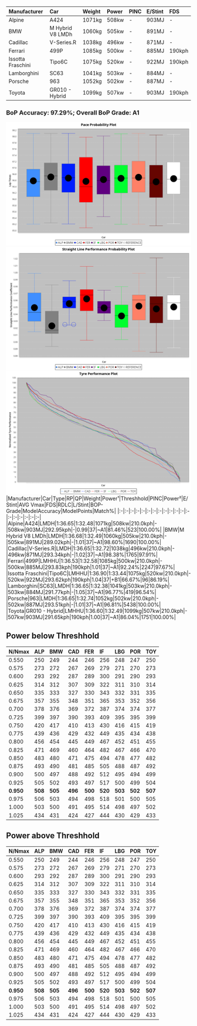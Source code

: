 |Manufacturer|Car|Weight|Power|PINC|E/Stint|FDS|
|:-|:-|:-|:-|:-|:-|:-|
|Alpine|A424|1071kg|508kw|-|903MJ|-|
|BMW|M Hybrid V8 LMDh|1060kg|505kw|-|891MJ|-|
|Cadillac|V-Series.R|1038kg|496kw|-|871MJ|-|
|Ferrari|499P|1085kg|500kw|-|885MJ|190kph|
|Issotta Fraschini|Tipo6C|1075kg|520kw|-|922MJ|190kph|
|Lamborghini|SC63|1041kg|503kw|-|884MJ|-|
|Porsche|963|1052kg|502kw|-|887MJ|-|
|Toyota|GR010 - Hybrid|1099kg|507kw|-|903MJ|190kph|

### BoP Accuracy: 97.29%; Overall BoP Grade: A1
![PACECHART](./IMG/ACOMETHOD.png)
![STRAIGHTLINEPERFORMANCECHART](./IMG/ACOMETHOD_sp.png)
![TYREPERFORMANCECHART](./IMG/ACOMETHOD_tw.png)
|Manufacturer|Car|Type|RP|QP|Weight|Power¹|Threshhold|PINC|Power²|E/Stint|AVG Vmax|FDS|RDLC|L/Stint|BOP-Grade|ModelAccuracy|ModelPoints|Match%|
|:-|:-|:-|:-|:-|:-|:-|:-|:-|:-|:-|:-|:-|:-|:-|:-|:-|:-|:-|
|Alpine|A424|LMDH|1:36.65|1:32.48|1071kg|508kw|210.0kph|-|508kw|903MJ|292.95kph|-|0.99|37|~A1|81.46%|523|100.00%|
|BMW|M Hybrid V8 LMDh|LMDH|1:36.68|1:32.49|1060kg|505kw|210.0kph|-|505kw|891MJ|289.02kph|-|1.01|37|~A1|98.60%|1690|100.00%|
|Cadillac|V-Series.R|LMDH|1:36.65|1:32.72|1038kg|496kw|210.0kph|-|496kw|871MJ|293.34kph|-|1.02|37|~A1|98.38%|1765|97.91%|
|Ferrari|499P|LMHHU|1:36.53|1:32.58|1085kg|500kw|210.0kph|-|500kw|885MJ|293.83kph|190kph|1.01|37|~A1|92.24%|2247|97.67%|
|Issotta Fraschini|Tipo6C|LMHHU|1:36.90|1:33.44|1075kg|520kw|210.0kph|-|520kw|922MJ|293.62kph|190kph|1.04|37|+B1|66.67%|96|86.19%|
|Lamborghini|SC63|LMDH|1:36.65|1:32.38|1041kg|503kw|210.0kph|-|503kw|884MJ|291.77kph|-|1.05|37|~A1|96.77%|419|96.54%|
|Porsche|963|LMDH|1:36.65|1:32.74|1052kg|502kw|210.0kph|-|502kw|887MJ|293.51kph|-|1.01|37|~A1|96.81%|5438|100.00%|
|Toyota|GR010 - Hybrid|LMHHU|1:36.60|1:32.49|1099kg|507kw|210.0kph|-|507kw|903MJ|291.65kph|190kph|1.00|37|~A1|86.04%|1751|100.00%|

## Power below Threshhold
|N/Nmax|ALP|BMW|CAD|FER|IF|LBG|POR|TOY|
|:-|:-|:-|:-|:-|:-|:-|:-|:-|
|0.550|250|249|244|246|256|248|247|250|
|0.575|273|272|267|269|279|271|270|273|
|0.600|293|292|287|289|300|291|290|293|
|0.625|314|312|307|309|322|311|310|314|
|0.650|335|333|327|330|343|332|331|335|
|0.675|357|355|348|351|365|353|352|356|
|0.700|378|376|369|372|387|374|374|377|
|0.725|399|397|390|393|409|395|395|399|
|0.750|420|417|410|413|430|416|415|419|
|0.775|439|436|429|432|449|435|434|438|
|0.800|456|454|445|449|467|452|451|455|
|0.825|471|469|460|464|482|467|466|470|
|0.850|483|480|471|475|494|478|477|482|
|0.875|493|490|481|485|505|488|487|492|
|0.900|500|497|488|492|512|495|494|499|
|0.925|505|502|493|497|517|500|499|504|
|**0.950**|**508**|**505**|**496**|**500**|**520**|**503**|**502**|**507**|
|0.975|506|503|494|498|518|501|500|505|
|1.000|503|500|491|495|514|498|497|502|
|1.025|434|431|424|427|444|430|429|433|

## Power above Threshhold
|N/Nmax|ALP|BMW|CAD|FER|IF|LBG|POR|TOY|
|:-|:-|:-|:-|:-|:-|:-|:-|:-|
|0.550|250|249|244|246|256|248|247|250|
|0.575|273|272|267|269|279|271|270|273|
|0.600|293|292|287|289|300|291|290|293|
|0.625|314|312|307|309|322|311|310|314|
|0.650|335|333|327|330|343|332|331|335|
|0.675|357|355|348|351|365|353|352|356|
|0.700|378|376|369|372|387|374|374|377|
|0.725|399|397|390|393|409|395|395|399|
|0.750|420|417|410|413|430|416|415|419|
|0.775|439|436|429|432|449|435|434|438|
|0.800|456|454|445|449|467|452|451|455|
|0.825|471|469|460|464|482|467|466|470|
|0.850|483|480|471|475|494|478|477|482|
|0.875|493|490|481|485|505|488|487|492|
|0.900|500|497|488|492|512|495|494|499|
|0.925|505|502|493|497|517|500|499|504|
|**0.950**|**508**|**505**|**496**|**500**|**520**|**503**|**502**|**507**|
|0.975|506|503|494|498|518|501|500|505|
|1.000|503|500|491|495|514|498|497|502|
|1.025|434|431|424|427|444|430|429|433|
